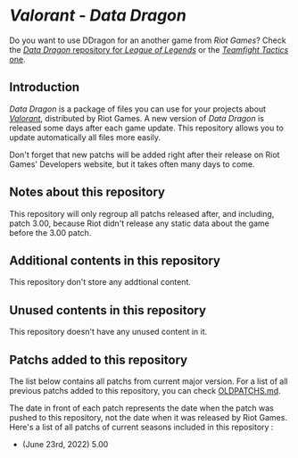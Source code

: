 # _Valorant_ - _Data Dragon_

Do you want to use DDragon for an another game from _Riot Games_? Check the [_Data Dragon_ repository for _League of Legends_](https://github.com/InFinity54/LoL_DDragon) or the [_Teamfight Tactics_ one](https://github.com/InFinity54/TFT_DDragon).

## Introduction
_Data Dragon_ is a package of files you can use for your projects about [_Valorant_](https://playvalorant.com), distributed by Riot Games. A new version of _Data Dragon_ is released some days after each game update. This repository allows you to update automatically all files more easily.

Don't forget that new patchs will be added right after their release on Riot Games' Developers website, but it takes often many days to come.

## Notes about this repository
This repository will only regroup all patchs released after, and including, patch 3.00, because Riot didn't release any static data about the game before the 3.00 patch.

## Additional contents in this repository
This repository don't store any addtional content.

## Unused contents in this repository
This repository doesn't have any unused content in it.

## Patchs added to this repository
The list below contains all patchs from current major version. For a list of all previous patchs added to this repository, you can check [OLDPATCHS.md](OLDPATCHS.md).

The date in front of each patch represents the date when the patch was pushed to this repository, not the date when it was released by Riot Games. Here's a list of all patchs of current seasons included in this repository :

- (June 23rd, 2022) 5.00